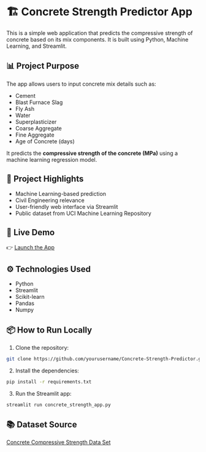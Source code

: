 # 🏗️ Concrete Strength Predictor App

This is a simple web application that predicts the compressive strength of concrete based on its mix components. It is built using Python, Machine Learning, and Streamlit.

## 📊 Project Purpose
The app allows users to input concrete mix details such as:
- Cement
- Blast Furnace Slag
- Fly Ash
- Water
- Superplasticizer
- Coarse Aggregate
- Fine Aggregate
- Age of Concrete (days)

It predicts the **compressive strength of the concrete (MPa)** using a machine learning regression model.

## 🎯 Project Highlights
- Machine Learning-based prediction
- Civil Engineering relevance
- User-friendly web interface via Streamlit
- Public dataset from UCI Machine Learning Repository

## 🚀 Live Demo
👉 [Launch the App](https://concretestrengthpredictors.streamlit.app/)

## ⚙️ Technologies Used
- Python
- Streamlit
- Scikit-learn
- Pandas
- Numpy

## 📦 How to Run Locally
1. Clone the repository:
```bash
git clone https://github.com/yourusername/Concrete-Strength-Predictor.git
```
2. Install the dependencies:
```bash
pip install -r requirements.txt
```
3. Run the Streamlit app:
```bash
streamlit run concrete_strength_app.py
```

## 📚 Dataset Source
[Concrete Compressive Strength Data Set](https://www.kaggle.com/datasets/dsrivastava2020/concretecsv)
